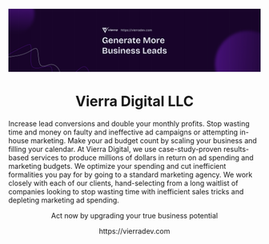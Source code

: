 ![GitHub Banner](/banner.png?raw=true)
<h1 align="center">Vierra Digital LLC</h1>
<p>Increase lead conversions and double your monthly profits. Stop wasting time and money on faulty and ineffective ad campaigns or attempting in-house marketing. Make your ad budget count by scaling your business and filling your calendar. At Vierra Digital, we use case-study-proven results-based services to produce millions of dollars in return on ad spending and marketing budgets. We optimize your spending and cut inefficient formalities you pay for by going to a standard marketing agency. We work closely with each of our clients, hand-selecting from a long waitlist of companies looking to stop wasting time with inefficient sales tricks and depleting marketing ad spending.</p>
<p align="center">Act now by upgrading your true business potential</p>
<p align="center">https://vierradev.com</p>
